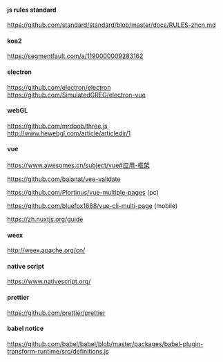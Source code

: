 #### js rules standard
https://github.com/standard/standard/blob/master/docs/RULES-zhcn.md

#### koa2
https://segmentfault.com/a/1190000009283162

#### electron
https://github.com/electron/electron  
https://github.com/SimulatedGREG/electron-vue

#### webGL
https://github.com/mrdoob/three.js  
http://www.hewebgl.com/article/articledir/1

#### vue
https://www.awesomes.cn/subject/vue#应用-框架

https://github.com/baianat/vee-validate

https://github.com/Plortinus/vue-multiple-pages (pc)  

https://github.com/bluefox1688/vue-cli-multi-page (mobile)

https://zh.nuxtjs.org/guide

#### weex
http://weex.apache.org/cn/

#### native script
https://www.nativescript.org/

#### prettier
https://github.com/prettier/prettier

#### babel notice
https://github.com/babel/babel/blob/master/packages/babel-plugin-transform-runtime/src/definitions.js